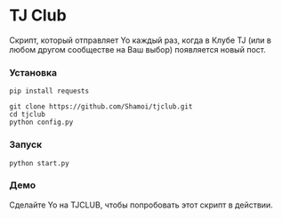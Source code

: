 # TJ Club
Скрипт, который отправляет Yo каждый раз, когда в Клубе TJ (или в любом другом сообществе на Ваш выбор) появляется новый пост.
### Установка
```
pip install requests

git clone https://github.com/Shamoi/tjclub.git
cd tjclub
python config.py
```
### Запуск
```
python start.py
```
### Демо
Сделайте Yo на TJCLUB, чтобы попробовать этот скрипт в действии.
